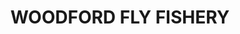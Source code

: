 ---
title: "WOODFORD FLY FISHERY"
address: "12c, Woodburn Rd, Carrickfergus, Co. Antrim BT38 8HQ"
tel: "028 9336 0225"
county: "Antrim"
category: "Flying"
type: "Content"
lat: "54.718689"
lng: "-5.821057"
---